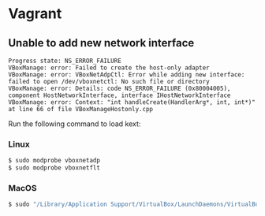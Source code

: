# Vagrant

## Unable to add new network interface

```console
Progress state: NS_ERROR_FAILURE
VBoxManage: error: Failed to create the host-only adapter
VBoxManage: error: VBoxNetAdpCtl: Error while adding new interface: failed to open /dev/vboxnetctl: No such file or directory
VBoxManage: error: Details: code NS_ERROR_FAILURE (0x80004005), component HostNetworkInterface, interface IHostNetworkInterface
VBoxManage: error: Context: "int handleCreate(HandlerArg*, int, int*)" at line 66 of file VBoxManageHostonly.cpp
```

Run the following command to load kext:

### Linux

```bash
$ sudo modprobe vboxnetadp
$ sudo modprobe vboxnetflt 
```

### MacOS

```bash
$ sudo "/Library/Application Support/VirtualBox/LaunchDaemons/VirtualBoxStartup.sh" restart
```
